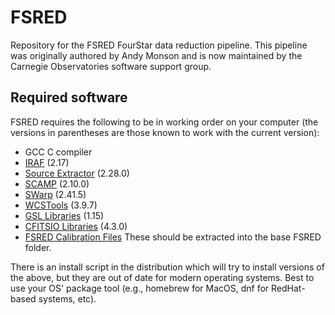 # FSRED
Repository for the FSRED FourStar data reduction pipeline. This pipeline was
originally authored by Andy Monson and is now maintained by the Carnegie
Observatories software support group.

## Required software

FSRED requires the following to be in working order on your computer (the versions
in parentheses are those known to work with the current version):

 - GCC C compiler
 - [IRAF](https://iraf-community.github.io/) (2.17)
 - [Source Extractor](https://www.astromatic.net/software/sextractor/) (2.28.0)
 - [SCAMP](https://www.astromatic.net/software/scamp/) (2.10.0)
 - [SWarp](https://www.astromatic.net/software/swarp/) (2.41.5)
 - [WCSTools](http://tdc-www.harvard.edu/wcstools/) (3.9.7)
 - [GSL Libraries](https://www.gnu.org/software/gsl/) (1.15)
 - [CFITSIO Libraries](https://heasarc.gsfc.nasa.gov/fitsio/) (4.3.0)
 - [FSRED Calibration Files](https://users.obs.carnegiescience.edu/cburns/FSRED/FSRED_calib.tgz)
   These should be extracted into the base FSRED folder.

There is an install script in the distribution which will try to install
versions of the above, but they are out of date for modern operating 
systems. Best to use your OS' package tool (e.g., homebrew for MacOS, 
dnf for RedHat-based systems, etc).
